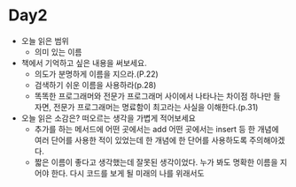 # Day2

- 오늘 읽은 범위
  - 의미 있는 이름
- 책에서 기억하고 싶은 내용을 써보세요.
  - 의도가 분명하게 이름을 지으라.(P.22)
  - 검색하기 쉬운 이름을 사용하라(p.28)
  - 똑똑한 프로그래머와 전문가 프로그래머 사이에서 나타나는 차이점 하나만 들자면,
    전문가 프로그래머는 명료함이 최고라는 사실을 이해한다.(p.31)
- 오늘 읽은 소감은? 떠오르는 생각을 가볍게 적어보세요 
  - 추가를 하는 메서드에 어떤 곳에서는 add 어떤 곳에서는 insert 등 한 개념에 여러 단어를 사용한 적이 있었는데 한 개념에 한 단어를 사용하도록 주의해야겠다.
  - 짧은 이름이 좋다고 생각했는데 잘못된 생각이었다. 누가 봐도 명확한 이름을 지어야 한다. 다시 코드를 보게 될 미래의 나를 위래서도

